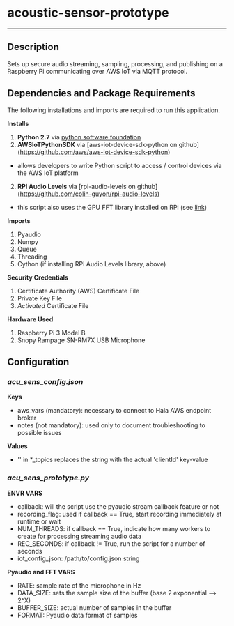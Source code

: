 # acoustic-sensor-prototype
---
## Description

Sets up secure audio streaming, sampling, processing, and publishing on a Raspberry Pi communicating over AWS IoT via MQTT protocol.

## Dependencies and Package Requirements

The following installations and imports are required to run this application.

__Installs__

1. **Python 2.7** via [python software foundation](https://www.python.org/downloads/)
2. **AWSIoTPythonSDK** via [aws-iot-device-sdk-python on github] (https://github.com/aws/aws-iot-device-sdk-python)
- allows developers to write Python script to access / control devices via the AWS IoT platform
2. **RPI Audio Levels** via [rpi-audio-levels on github] (https://github.com/colin-guyon/rpi-audio-levels)
- this script also uses the GPU FFT library installed on RPi (see [link](http://www.aholme.co.uk/GPU_FFT/Main.htm))

__Imports__

1. Pyaudio
2. Numpy
3. Queue
4. Threading
5. Cython (if installing RPI Audio Levels library, above)

__Security Credentials__

1. Certificate Authority (AWS) Certificate File
2. Private Key File
3. _Activated_ Certificate File

__Hardware Used__

1. Raspberry Pi 3 Model B
2. Snopy Rampage SN-RM7X USB Microphone

## Configuration

### _acu_sens_config.json_

__Keys__

- aws_vars (mandatory): necessary to connect to Hala AWS endpoint broker
- notes (not mandatory): used only to document troubleshooting to possible issues

__Values__

- '<clientId>' in *_topics replaces the <clientId> string with the actual 'clientId' key-value


### _acu_sens_prototype.py_

__ENVR VARS__

- callback: will the script use the pyaudio stream callback feature or not
- recording_flag: used if callback == True, start recording immediately at runtime or wait
- NUM_THREADS: if callback == True, indicate how many workers to create for processing streaming audio data
- REC_SECONDS: if callback != True, run the script for a number of seconds
- iot_config_json: /path/to/config.json string

__Pyaudio and FFT VARS__

- RATE: sample rate of the microphone in Hz
- DATA_SIZE: sets the sample size of the buffer (base 2 exponential --> 2^X)
- BUFFER_SIZE: actual number of samples in the buffer
- FORMAT: Pyaudio data format of samples

